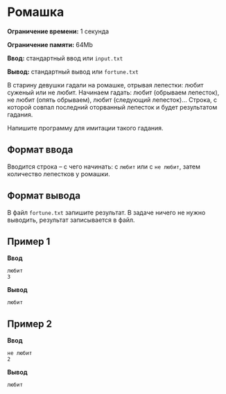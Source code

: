 # Ромашка

**Ограничение времени:** 1 секунда

**Ограничение памяти:** 64Mb

**Ввод:** стандартный ввод или `input.txt`

**Вывод:** стандартный вывод или `fortune.txt`

В старину девушки гадали на ромашке, отрывая лепестки: любит суженый или не любит. Начинаем гадать: любит (обрываем лепесток), не любит (опять обрываем), любит (следующий лепесток)... Строка, с которой совпал последний оторванный лепесток и будет результатом гадания.

Напишите программу для имитации такого гадания.

## Формат ввода

Вводится строка – с чего начинать: с `любит` или с `не любит`, затем количество лепестков у ромашки.

## Формат вывода

В файл `fortune.txt` запишите результат.
В задаче ничего не нужно выводить, результат записывается в файл.

## Пример 1

**Ввод**
```
любит
3
```

**Вывод**
```
любит
```

## Пример 2

**Ввод**
```
не любит
2
```

**Вывод**
```
любит
```